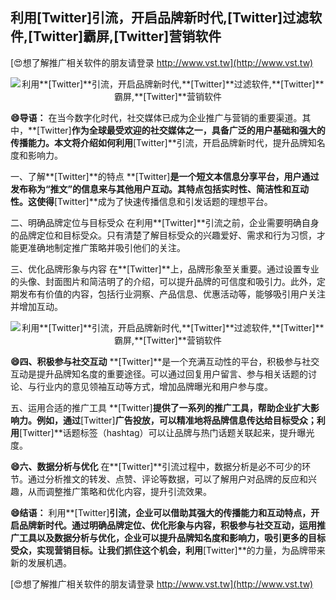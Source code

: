 ## **利用**[Twitter]**引流，开启品牌新时代,**[Twitter]**过滤软件,**[Twitter]**霸屏,**[Twitter]**营销软件**

[😍想了解推广相关软件的朋友请登录 http://www.vst.tw](http://www.vst.tw)

 <center><img src="https://vst.tw/MP4/tuiguang/png/1.png" alt="利用**[Twitter]**引流，开启品牌新时代,**[Twitter]**过滤软件,**[Twitter]**霸屏,**[Twitter]**营销软件"></center>

**😄导语：**
在当今数字化时代，社交媒体已成为企业推广与营销的重要渠道。其中，**[Twitter]**作为全球最受欢迎的社交媒体之一，具备广泛的用户基础和强大的传播能力。本文将介绍如何利用**[Twitter]**引流，开启品牌新时代，提升品牌知名度和影响力。

一、了解**[Twitter]**的特点
**[Twitter]**是一个短文本信息分享平台，用户通过发布称为“推文”的信息来与其他用户互动。其特点包括实时性、简洁性和互动性。这使得**[Twitter]**成为了快速传播信息和引发话题的理想平台。

二、明确品牌定位与目标受众
在利用**[Twitter]**引流之前，企业需要明确自身的品牌定位和目标受众。只有清楚了解目标受众的兴趣爱好、需求和行为习惯，才能更准确地制定推广策略并吸引他们的关注。

三、优化品牌形象与内容
在**[Twitter]**上，品牌形象至关重要。通过设置专业的头像、封面图片和简洁明了的介绍，可以提升品牌的可信度和吸引力。此外，定期发布有价值的内容，包括行业洞察、产品信息、优惠活动等，能够吸引用户关注并增加互动。

 <center><img src="https://vst.tw/MP4/tuiguang/png/6.png" alt="利用**[Twitter]**引流，开启品牌新时代,**[Twitter]**过滤软件,**[Twitter]**霸屏,**[Twitter]**营销软件"></center>

**😄四、积极参与社交互动**
**[Twitter]**是一个充满互动性的平台，积极参与社交互动是提升品牌知名度的重要途径。可以通过回复用户留言、参与相关话题的讨论、与行业内的意见领袖互动等方式，增加品牌曝光和用户参与度。

五、运用合适的推广工具
**[Twitter]**提供了一系列的推广工具，帮助企业扩大影响力。例如，通过**[Twitter]**广告投放，可以精准地将品牌信息传达给目标受众；利用**[Twitter]**话题标签（hashtag）可以让品牌与热门话题关联起来，提升曝光度。

**😄六、数据分析与优化**
在**[Twitter]**引流过程中，数据分析是必不可少的环节。通过分析推文的转发、点赞、评论等数据，可以了解用户对品牌的反应和兴趣，从而调整推广策略和优化内容，提升引流效果。

**😄结语：**
利用**[Twitter]**引流，企业可以借助其强大的传播能力和互动特点，开启品牌新时代。通过明确品牌定位、优化形象与内容，积极参与社交互动，运用推广工具以及数据分析与优化，企业可以提升品牌知名度和影响力，吸引更多的目标受众，实现营销目标。让我们抓住这个机会，利用**[Twitter]**的力量，为品牌带来新的发展机遇。

[😍想了解推广相关软件的朋友请登录 http://www.vst.tw](http://www.vst.tw)



